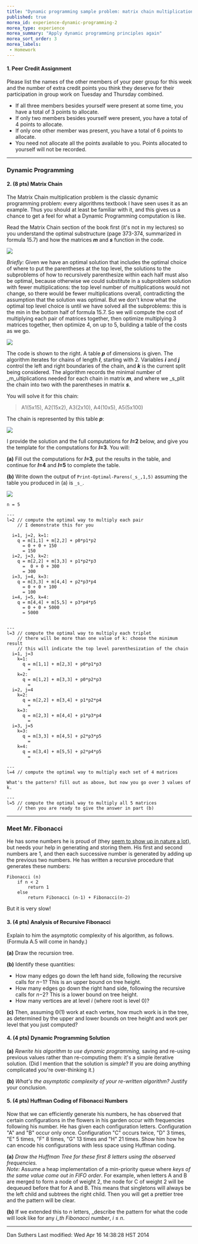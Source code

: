 ```yaml
---
title: "Dynamic programming sample problem: matrix chain multiplication"
published: true
morea_id: experience-dynamic-programming-2
morea_type: experience
morea_summary: "Apply dynamic programming principles again"
morea_sort_order: 3
morea_labels:
 - Homework
---
```


#### 1\. Peer Credit Assignment

Please list the names of the other members of your peer group for this week
and the number of extra credit points you think they deserve for their
participation in group work on Tuesday and Thursday combined.

  * If all three members besides yourself were present at some time, you have a total of 3 points to allocate.
  * If only two members besides yourself were present, you have a total of 4 points to allocate.
  * If only one other member was present, you have a total of 6 points to allocate.
  * You need not allocate all the points available to you. Points allocated to yourself will not be recorded.

* * *

### Dynamic Programming

#### 2\. (8 pts) Matrix Chain

The Matrix Chain multiplication problem is the classic dynamic programming
problem: every algorithms textbook I have seen uses it as an example. Thus you
should at least be familiar with it, and this gives us a chance to get a feel
for what a Dynamic Programming computation is like.

Read the Matrix Chain section of the book first (it's not in my lectures) so
you understand the optimal substructure (page 373-374, summarized in formula
15.7) and how the matrices **_m_** and **_s_** function in the code.

![](fig/equation-matrix-decomposition.jpg)

_Briefly:_ Given we have an optimal solution that includes the optimal choice
of where to put the parentheses at the top level, the solutions to the
subproblems of how to recursively parenthesize within each half must also be
optimal, because otherwise we could substitute in a subproblem solution with
fewer multiplications: the top level number of multiplications would not
change, so there would be fewer multiplications overall, contradicting the
assumption that the solution was optimal. But we don't know what the optimal
top level choice is until we have solved all the subproblems: this is the min
in the bottom half of formula 15.7. So we will compute the cost of multiplying
each pair of matrices together, then optimize multiplying 3 matrices together,
then optimize 4, on up to 5, building a table of the costs as we go.

![](fig/code-matrix-chain-order.jpg)

The code is shown to the right. A table **_p_** of dimensions is given. The
algorithm iterates for chains of length **_l_**, starting with 2. Variables
**_i_** and **_j_** control the left and right boundaries of the chain, and
**_k_** is the current split being considered. The algorithm records the
minimal number of _m_ultiplications needed for each chain in matrix **_m_**,
and where we _s_plit the chain into two with the parentheses in matrix
**_s_**.

You will solve it for this chain:

> A1(5x15), A2(15x2), A3(2x10), A4(10x5), A5(5x100)

The chain is represented by this table **_p_**:

![](fig/Problem-Set-07-Matrix-Chain-HW-p-table.jpg)

I provide the solution and the full computations for **_l_=2** below, and give
you the template for the computations for **_l_=3**. You will:

**(a)** Fill out the computations for **_l_=3**, put the results in the table, and continue for **_l_=4** and **_l_=5** to complete the table.

**(b)** Write down the output of `Print-Optimal-Parens(_s_,1,5)` assuming the table you produced in (a) is `_s_`. 

![](fig/Problem-Set-07-Matrix-Chain-HW-Start.jpg)

    
    
    n = 5 
    
    ---
    l=2 // compute the optimal way to multiply each pair
        // I demonstrate this for you 
    
      i=1, j=2, k=1:
        q = m[1,1] + m[2,2] + p0*p1*p2
          = 0 + 0 + 150 
          = 150 
      i=2, j=3, k=2:
        q = m[2,2] + m[3,3] + p1*p2*p3 
          =  0 + 0 + 300
          = 300 
      i=3, j=4, k=3:
        q = m[3,3] + m[4,4] + p2*p3*p4 
          = 0 + 0 + 100
          = 100
      i=4, j=5, k=4:
        q = m[4,4] + m[5,5] + p3*p4*p5 
          = 0 + 0 + 5000
          = 5000
    
    
    ---
    l=3 // compute the optimal way to multiply each triplet
        // there will be more than one value of k: choose the minimum result
        // this will indicate the top level parenthesization of the chain
      i=1, j=3 
        k=1: 
          q = m[1,1] + m[2,3] + p0*p1*p3 
            = 
        k=2: 
          q = m[1,2] + m[3,3] + p0*p2*p3 
            = 
      i=2, j=4 
        k=2: 
          q = m[2,2] + m[3,4] + p1*p2*p4 
            = 
        k=3: 
          q = m[2,3] + m[4,4] + p1*p3*p4 
            = 
      i=3, j=5 
        k=3: 
          q = m[3,3] + m[4,5] + p2*p3*p5 
            = 
        k=4: 
          q = m[3,4] + m[5,5] + p2*p4*p5 
            = 
    
    ---
    l=4 // compute the optimal way to multiply each set of 4 matrices 
    
    What's the pattern? fill out as above, but now you go over 3 values of k. 
    
    ---
    l=5 // compute the optimal way to multiply all 5 matrices
        // then you are ready to give the answer in part (b) 
    



* * *

### Meet Mr. Fibonacci

He has some numbers he is proud of (they [seem to show up in nature a
lot](http://jwilson.coe.uga.edu/emat6680/parveen/fib_nature.htm)), but needs
your help in generating and storing them. His first and second numbers are 1,
and then each successive number is generated by adding up the previous two
numbers. He has written a recursive procedure that generates these numbers:

    
    
    Fibonacci (n)
        if n < 2
            return 1
        else
            return Fibonacci (n-1) + Fibonacci(n-2) 
    

But it is very slow!

#### 3\. (4 pts) Analysis of Recursive Fibonacci

Explain to him the asymptotic complexity of his algorithm, as follows.
(Formula A.5 will come in handy.)

**(a)** Draw the recursion tree.

**(b)** Identify these quantities: 

  * How many edges go down the left hand side, following the recursive calls for _n_−1? This is an upper bound on tree height.
  * How many edges go down the right hand side, following the recursive calls for _n_−2? This is a lower bound on tree height.
  * How many vertices are at level _i_ (where root is level 0)? 

**(c)** Then, assuming Θ(1) work at each vertex, how much work is in the tree, as determined by the upper and lower bounds on tree height and work per level that you just computed?

#### 4\. (4 pts) Dynamic Programming Solution

**(a)** _Rewrite his algorithm to use dynamic programming,_ saving and re-using previous values rather than re-computing them: it's a simple iterative solution. (Did I mention that the solution is _simple_? If you are doing anything complicated you're over-thinking it.) 

**(b)** _What's the asymptotic complexity of your re-written algorithm?_ Justify your conclusion.

#### 5\. (4 pts) Huffman Coding of Fibonacci Numbers

Now that we can efficiently generate his numbers, he has observed that certain
configurations in the flowers in his garden occur with frequencies following
his number. He has given each configuration letters. Configuration "A" and "B"
occur only once. Configuration "C" occurs twice, "D" 3 times, "E" 5 times, "F"
8 times, "G" 13 times and "H" 21 times. Show him how he can encode his
configurations with less space using Huffman coding.

**(a)** _Draw the Huffman Tree for these first 8 letters using the observed frequencies._   
_Note:_ Assume a heap implementation of a min-priority queue where _keys of
the same value come out in FIFO order_. For example, when letters A and B are
merged to form a node of weight 2, the node for C of weight 2 will be dequeued
before that for A and B. This means that singletons will always be the left
child and subtrees the right child. Then you will get a prettier tree and the
pattern will be clear.

**(b)** If we extended this to _n_ letters, _describe the pattern for what the code will look like for any _i_th Fibonacci number_, _i_ ≤ _n_.



* * *

Dan Suthers Last modified: Wed Apr 16 14:38:28 HST 2014

